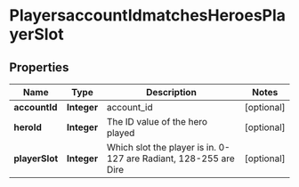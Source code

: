 
# PlayersaccountIdmatchesHeroesPlayerSlot

## Properties
Name | Type | Description | Notes
------------ | ------------- | ------------- | -------------
**accountId** | **Integer** | account_id |  [optional]
**heroId** | **Integer** | The ID value of the hero played |  [optional]
**playerSlot** | **Integer** | Which slot the player is in. 0-127 are Radiant, 128-255 are Dire |  [optional]



